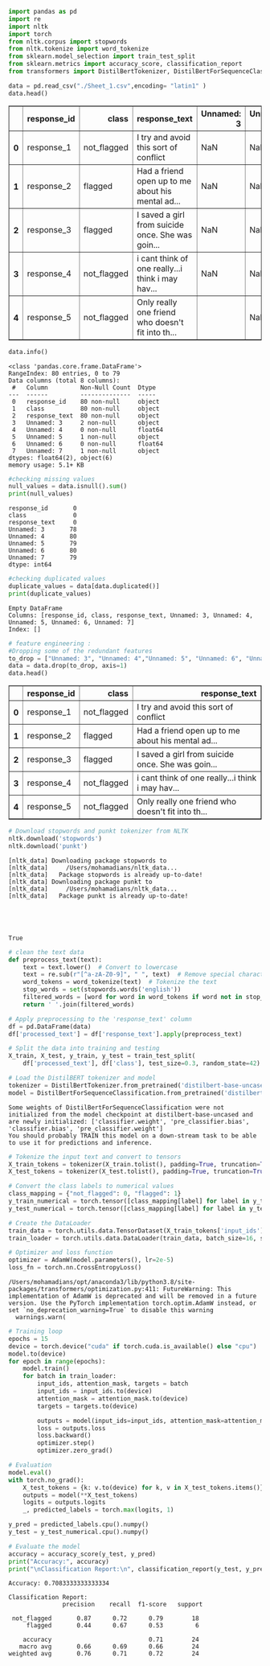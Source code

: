 ```python
import pandas as pd
import re
import nltk
import torch
from nltk.corpus import stopwords
from nltk.tokenize import word_tokenize
from sklearn.model_selection import train_test_split
from sklearn.metrics import accuracy_score, classification_report
from transformers import DistilBertTokenizer, DistilBertForSequenceClassification, AdamW

```


```python
data = pd.read_csv("./Sheet_1.csv",encoding= "latin1" )
data.head()
```




<div>
<style scoped>
    .dataframe tbody tr th:only-of-type {
        vertical-align: middle;
    }

    .dataframe tbody tr th {
        vertical-align: top;
    }

    .dataframe thead th {
        text-align: right;
    }
</style>
<table border="1" class="dataframe">
  <thead>
    <tr style="text-align: right;">
      <th></th>
      <th>response_id</th>
      <th>class</th>
      <th>response_text</th>
      <th>Unnamed: 3</th>
      <th>Unnamed: 4</th>
      <th>Unnamed: 5</th>
      <th>Unnamed: 6</th>
      <th>Unnamed: 7</th>
    </tr>
  </thead>
  <tbody>
    <tr>
      <th>0</th>
      <td>response_1</td>
      <td>not_flagged</td>
      <td>I try and avoid this sort of conflict</td>
      <td>NaN</td>
      <td>NaN</td>
      <td>NaN</td>
      <td>NaN</td>
      <td>NaN</td>
    </tr>
    <tr>
      <th>1</th>
      <td>response_2</td>
      <td>flagged</td>
      <td>Had a friend open up to me about his mental ad...</td>
      <td>NaN</td>
      <td>NaN</td>
      <td>NaN</td>
      <td>NaN</td>
      <td>NaN</td>
    </tr>
    <tr>
      <th>2</th>
      <td>response_3</td>
      <td>flagged</td>
      <td>I saved a girl from suicide once. She was goin...</td>
      <td>NaN</td>
      <td>NaN</td>
      <td>NaN</td>
      <td>NaN</td>
      <td>NaN</td>
    </tr>
    <tr>
      <th>3</th>
      <td>response_4</td>
      <td>not_flagged</td>
      <td>i cant think of one really...i think i may hav...</td>
      <td>NaN</td>
      <td>NaN</td>
      <td>NaN</td>
      <td>NaN</td>
      <td>NaN</td>
    </tr>
    <tr>
      <th>4</th>
      <td>response_5</td>
      <td>not_flagged</td>
      <td>Only really one friend who doesn't fit into th...</td>
      <td></td>
      <td>NaN</td>
      <td>NaN</td>
      <td>NaN</td>
      <td>NaN</td>
    </tr>
  </tbody>
</table>
</div>




```python
data.info()

```

    <class 'pandas.core.frame.DataFrame'>
    RangeIndex: 80 entries, 0 to 79
    Data columns (total 8 columns):
     #   Column         Non-Null Count  Dtype  
    ---  ------         --------------  -----  
     0   response_id    80 non-null     object 
     1   class          80 non-null     object 
     2   response_text  80 non-null     object 
     3   Unnamed: 3     2 non-null      object 
     4   Unnamed: 4     0 non-null      float64
     5   Unnamed: 5     1 non-null      object 
     6   Unnamed: 6     0 non-null      float64
     7   Unnamed: 7     1 non-null      object 
    dtypes: float64(2), object(6)
    memory usage: 5.1+ KB



```python
#checking missing values
null_values = data.isnull().sum()
print(null_values)
```

    response_id       0
    class             0
    response_text     0
    Unnamed: 3       78
    Unnamed: 4       80
    Unnamed: 5       79
    Unnamed: 6       80
    Unnamed: 7       79
    dtype: int64



```python
#checking duplicated values
duplicate_values = data[data.duplicated()]
print(duplicate_values)
```

    Empty DataFrame
    Columns: [response_id, class, response_text, Unnamed: 3, Unnamed: 4, Unnamed: 5, Unnamed: 6, Unnamed: 7]
    Index: []



```python
# feature engineering :  
#Dropping some of the redundant features
to_drop = ["Unnamed: 3", "Unnamed: 4","Unnamed: 5", "Unnamed: 6", "Unnamed: 7"]
data = data.drop(to_drop, axis=1)
data.head()
```




<div>
<style scoped>
    .dataframe tbody tr th:only-of-type {
        vertical-align: middle;
    }

    .dataframe tbody tr th {
        vertical-align: top;
    }

    .dataframe thead th {
        text-align: right;
    }
</style>
<table border="1" class="dataframe">
  <thead>
    <tr style="text-align: right;">
      <th></th>
      <th>response_id</th>
      <th>class</th>
      <th>response_text</th>
    </tr>
  </thead>
  <tbody>
    <tr>
      <th>0</th>
      <td>response_1</td>
      <td>not_flagged</td>
      <td>I try and avoid this sort of conflict</td>
    </tr>
    <tr>
      <th>1</th>
      <td>response_2</td>
      <td>flagged</td>
      <td>Had a friend open up to me about his mental ad...</td>
    </tr>
    <tr>
      <th>2</th>
      <td>response_3</td>
      <td>flagged</td>
      <td>I saved a girl from suicide once. She was goin...</td>
    </tr>
    <tr>
      <th>3</th>
      <td>response_4</td>
      <td>not_flagged</td>
      <td>i cant think of one really...i think i may hav...</td>
    </tr>
    <tr>
      <th>4</th>
      <td>response_5</td>
      <td>not_flagged</td>
      <td>Only really one friend who doesn't fit into th...</td>
    </tr>
  </tbody>
</table>
</div>




```python
# Download stopwords and punkt tokenizer from NLTK
nltk.download('stopwords')
nltk.download('punkt')
```

    [nltk_data] Downloading package stopwords to
    [nltk_data]     /Users/mohamadians/nltk_data...
    [nltk_data]   Package stopwords is already up-to-date!
    [nltk_data] Downloading package punkt to
    [nltk_data]     /Users/mohamadians/nltk_data...
    [nltk_data]   Package punkt is already up-to-date!





    True




```python
# clean the text data
def preprocess_text(text):
    text = text.lower()  # Convert to lowercase
    text = re.sub(r"[^a-zA-Z0-9]", " ", text)  # Remove special characters
    word_tokens = word_tokenize(text)  # Tokenize the text
    stop_words = set(stopwords.words('english'))
    filtered_words = [word for word in word_tokens if word not in stop_words]  # Remove stopwords
    return ' '.join(filtered_words)
```


```python
# Apply preprocessing to the 'response_text' column
df = pd.DataFrame(data)
df['processed_text'] = df['response_text'].apply(preprocess_text)

```


```python
# Split the data into training and testing 
X_train, X_test, y_train, y_test = train_test_split(
    df['processed_text'], df['class'], test_size=0.3, random_state=42)
```


```python
# Load the DistilBERT tokenizer and model
tokenizer = DistilBertTokenizer.from_pretrained('distilbert-base-uncased')
model = DistilBertForSequenceClassification.from_pretrained('distilbert-base-uncased')
```

    Some weights of DistilBertForSequenceClassification were not initialized from the model checkpoint at distilbert-base-uncased and are newly initialized: ['classifier.weight', 'pre_classifier.bias', 'classifier.bias', 'pre_classifier.weight']
    You should probably TRAIN this model on a down-stream task to be able to use it for predictions and inference.



```python
# Tokenize the input text and convert to tensors
X_train_tokens = tokenizer(X_train.tolist(), padding=True, truncation=True, return_tensors='pt', max_length=128)
X_test_tokens = tokenizer(X_test.tolist(), padding=True, truncation=True, return_tensors='pt', max_length=128)

```


```python
# Convert the class labels to numerical values
class_mapping = {"not_flagged": 0, "flagged": 1}
y_train_numerical = torch.tensor([class_mapping[label] for label in y_train.tolist()])
y_test_numerical = torch.tensor([class_mapping[label] for label in y_test.tolist()])
```


```python
# Create the DataLoader
train_data = torch.utils.data.TensorDataset(X_train_tokens['input_ids'], X_train_tokens['attention_mask'], y_train_numerical)
train_loader = torch.utils.data.DataLoader(train_data, batch_size=16, shuffle=True)
```


```python
# Optimizer and loss function
optimizer = AdamW(model.parameters(), lr=2e-5)
loss_fn = torch.nn.CrossEntropyLoss()
```

    /Users/mohamadians/opt/anaconda3/lib/python3.8/site-packages/transformers/optimization.py:411: FutureWarning: This implementation of AdamW is deprecated and will be removed in a future version. Use the PyTorch implementation torch.optim.AdamW instead, or set `no_deprecation_warning=True` to disable this warning
      warnings.warn(



```python
# Training loop
epochs = 15
device = torch.device("cuda" if torch.cuda.is_available() else "cpu")
model.to(device)
for epoch in range(epochs):
    model.train()
    for batch in train_loader:
        input_ids, attention_mask, targets = batch
        input_ids = input_ids.to(device)
        attention_mask = attention_mask.to(device)
        targets = targets.to(device)

        outputs = model(input_ids=input_ids, attention_mask=attention_mask, labels=targets)
        loss = outputs.loss
        loss.backward()
        optimizer.step()
        optimizer.zero_grad()
```


```python
# Evaluation
model.eval()
with torch.no_grad():
    X_test_tokens = {k: v.to(device) for k, v in X_test_tokens.items()}
    outputs = model(**X_test_tokens)
    logits = outputs.logits
    _, predicted_labels = torch.max(logits, 1)

y_pred = predicted_labels.cpu().numpy()
y_test = y_test_numerical.cpu().numpy()

# Evaluate the model
accuracy = accuracy_score(y_test, y_pred)
print("Accuracy:", accuracy)
print("\nClassification Report:\n", classification_report(y_test, y_pred, target_names=class_mapping.keys()))
```

    Accuracy: 0.7083333333333334
    
    Classification Report:
                   precision    recall  f1-score   support
    
     not_flagged       0.87      0.72      0.79        18
         flagged       0.44      0.67      0.53         6
    
        accuracy                           0.71        24
       macro avg       0.66      0.69      0.66        24
    weighted avg       0.76      0.71      0.72        24
    



```python

```


```python

```
